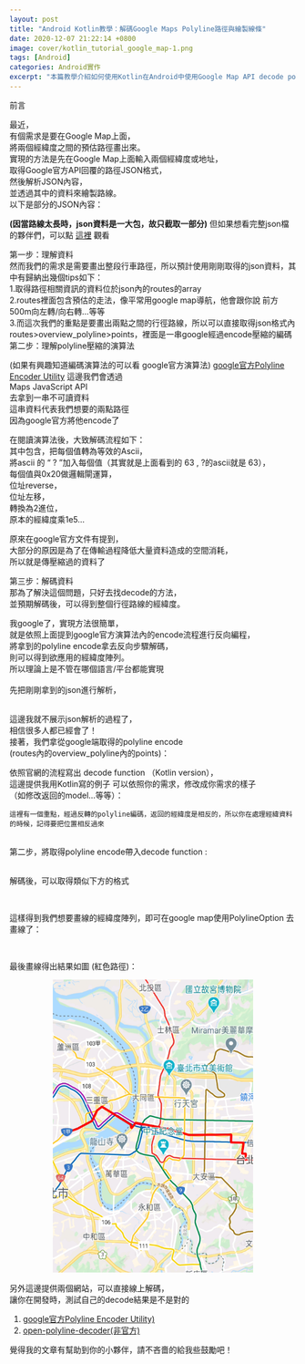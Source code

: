 ```yaml
---
layout: post
title: "Android Kotlin教學：解碼Google Maps Polyline路徑與繪製線條"
date: 2020-12-07 21:22:14 +0800
image: cover/kotlin_tutorial_google_map-1.png
tags: [Android]
categories: Android實作
excerpt: "本篇教學介紹如何使用Kotlin在Android中使用Google Map API decode polyline透過預估路徑來畫線。"
---
```


<div class="c-border-main-title-2">前言</div>

最近，<br>
有個需求是要在Google Map上面，<br>
將兩個經緯度之間的預估路徑畫出來。<br>
實現的方法是先在Google Map上面輸入兩個經緯度或地址，<br>
取得Google官方API回覆的路徑JSON格式，<br>
然後解析JSON內容，<br>
並透過其中的資料來繪製路線。<br>
以下是部分的JSON內容：

<script src="https://gist.github.com/KuanChunChen/37e425cb8a6b029fd9b817b155705d3a.js"></script>

**(因當路線太長時，json資料是一大包，故只截取一部分)**
但如果想看完整json檔的夥伴們，可以點 <a href="https://gist.github.com/KuanChunChen/030767a7fea9fcf4eba7cc600adc0da8">這裡</a> 觀看<br>

<div class="c-border-content-title-4">第一步：理解資料</div>
然而我們的需求是需要畫出整段行車路徑，所以預計使用剛剛取得的json資料，其中有歸納出幾個tips如下：<br>
1.取得路徑相關資訊的資料位於json內的routes的array<br>
2.routes裡面包含預估的走法，像平常用google map導航，他會跟你說 前方500m向左轉/向右轉…等等<br>
3.而這次我們的重點是要畫出兩點之間的行徑路線，所以可以直接取得json格式內routes>overview_polyline>points，裡面是一串google經過encode壓縮的編碼<br>


<div class="c-border-content-title-4">第二步：理解polyline壓縮的演算法</div>

(如果有興趣知道編碼演算法的可以看 google官方演算法)
<a href="https://developers.google.com/maps/documentation/utilities/polylinealgorithm?hl=zh-tw">google官方Polyline Encoder Utility</a>
這邊我們會透過<br>
Maps JavaScript API<br>
去拿到一串不可讀資料<br>
這串資料代表我們想要的兩點路徑<br>
因為google官方將他encode了<br>

在閱讀演算法後，大致解碼流程如下：<br>
其中包含，把每個值轉為等效的Ascii，<br>
將ascii 的 “ ? ”加入每個值（其實就是上面看到的 63 , ?的ascii就是 63），<br>
每個值與0x20做邏輯閘運算，<br>
位址reverse，<br>
位址左移，<br>
轉換為2進位，<br>
原本的經緯度乘1e5…<br>

原來在google官方文件有提到，<br>
大部分的原因是為了在傳輸過程降低大量資料造成的空間消耗，<br>
所以就是傳壓縮過的資料了<br>


<div class="c-border-content-title-4">第三步：解碼資料</div>
那為了解決這個問題，只好去找decode的方法，<br>
並預期解碼後，可以得到整個行徑路線的經緯度。<br>

我google了，實現方法很簡單，<br>
就是依照上面提到google官方演算法內的encode流程進行反向編程，<br>
將拿到的polyline encode拿去反向步驟解碼，<br>
則可以得到欲應用的經緯度陣列。<br>
所以理論上是不管在哪個語言/平台都能實現<br><br>
先把剛剛拿到的json進行解析，<br><br>

這邊我就不展示json解析的過程了，<br>
相信很多人都已經會了！<br>
接著，我們拿從google端取得的polyline encode<br>
(routes內的overview_polyline內的points)：<br>

<script src="https://gist.github.com/KuanChunChen/5099e838a2d8d9af507eb94e250b33b8.js"></script>


依照官網的流程寫出 decode function （Kotlin version），<br>
這邊提供我用Kotlin寫的例子
可以依照你的需求，修改成你需求的樣子<br>
（如修改返回的model…等等）：<br>

<script src="https://gist.github.com/KuanChunChen/17a978f6831fa8c0f2f80adffa1803ad.js"></script>
```
這裡有一個重點，經過反轉的polyline編碼，返回的經緯度是相反的，所以你在處理經緯資料的時候，記得要把位置相反過來
```
<br>
第二步，將取得polyline encode帶入decode function :<br>
<script src="https://gist.github.com/KuanChunChen/e9cf66a41cc014870cb8bab4c188a10a.js"></script><br>

解碼後，可以取得類似下方的格式<br>

<script src="https://gist.github.com/KuanChunChen/bf80d28f5abdd748f1def92a30e557ed.js"></script><br>

這樣得到我們想要畫線的經緯度陣列，即可在google map使用PolylineOption 去畫線了：<br>

<script src="https://gist.github.com/KuanChunChen/5eb77674995ca2e3422eed17825b22a6.js"></script><br>

最後畫線得出結果如圖 (紅色路徑)：<br>
<div align="center">
  <img src="/images/googlemap/map02.png" alt="Cover" width="70%"/>
</div>

另外這邊提供兩個網站，可以直接線上解碼，<br>
讓你在開發時，測試自己的decode結果是不是對的<br>

<ol>
  <li>
    <a href="https://developers.google.com/maps/documentation/utilities/polylineutility">google官方Polyline Encoder Utility)</a>
  </li>

  <li>
    <a href="https://open-polyline-decoder.60devs.com/">open-polyline-decoder(非官方)</a>
  </li>

</ol>

覺得我的文章有幫助到你的小夥伴，請不吝嗇的給我些鼓勵吧！
